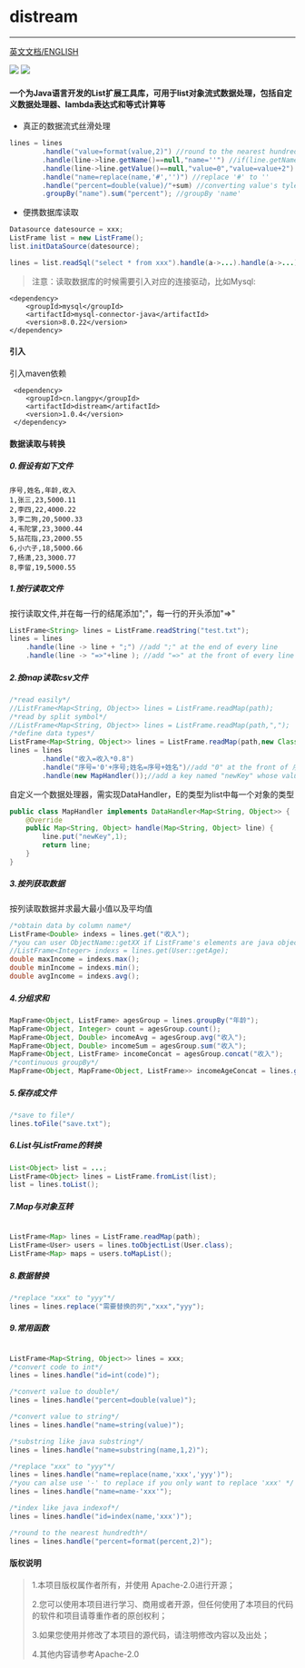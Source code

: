 # distream

---

[英文文档/ENGLISH](README-EN.md)

<div >
    <img src='https://shields.io/badge/version-1.0.4-green.svg'>
    <img src='https://shields.io/badge/author-Chang Zhang-dbab09.svg'>
    <h4>一个为Java语言开发的List扩展工具库，可用于list对象流式数据处理，包括自定义数据处理器、lambda表达式和等式计算等</h4>
</div>

* 真正的数据流式丝滑处理

```java
lines = lines
        .handle("value=format(value,2)") //round to the nearest hundredth
        .handle(line->line.getName()==null,"name=''") //if(line.getName()==null){line.setName('');}
        .handle(line->line.getValue()==null,"value=0","value=value+2") //value = line.getValue()==null?0:line.getValue()+2;
        .handle("name=replace(name,'#','')") //replace '#' to ''
        .handle("percent=double(value)/"+sum) //converting value's tyle to double and computing percent
        .groupBy("name").sum("percent"); //groupBy 'name'
```


* 便携数据库读取


```java
Datasource datesource = xxx;
ListFrame list = new ListFrame();
list.initDataSource(datesource);

lines = list.readSql("select * from xxx").handle(a->...).handle(a->...)...;
```

> 注意：读取数据库的时候需要引入对应的连接驱动，比如Mysql:

```
<dependency>
    <groupId>mysql</groupId>
    <artifactId>mysql-connector-java</artifactId>
    <version>8.0.22</version>
</dependency>
```

#### 引入

引入maven依赖

```
 <dependency>
    <groupId>cn.langpy</groupId>
    <artifactId>distream</artifactId>
    <version>1.0.4</version>
 </dependency>
```


#### 数据读取与转换

##### 0.假设有如下文件

```
序号,姓名,年龄,收入
1,张三,23,5000.11
2,李四,22,4000.22
3,李二狗,20,5000.33
4,韦陀掌,23,3000.44
5,拈花指,23,2000.55
6,小六子,18,5000.66
7,杨潇,23,3000.77
8,李留,19,5000.55

```

##### 1.按行读取文件

按行读取文件,并在每一行的结尾添加";"，每一行的开头添加"=>"

```java
ListFrame<String> lines = ListFrame.readString("test.txt");
lines = lines
    .handle(line -> line + ";") //add ";" at the end of every line
    .handle(line -> "=>"+line ); //add "=>" at the front of every line
```

##### 2.按map读取csv文件

```java
/*read easily*/
//ListFrame<Map<String, Object>> lines = ListFrame.readMap(path);
/*read by split symbol*/
//ListFrame<Map<String, Object>> lines = ListFrame.readMap(path,",");
/*define data types*/
ListFrame<Map<String, Object>> lines = ListFrame.readMap(path,new Class[]{Integer.class,String.class,Integer.class,Double.class});
lines = lines
        .handle("收入=收入*0.8")
        .handle("序号='0'+序号;姓名=序号+姓名")//add "0" at the front of 序号;rename 姓名 by 序号+姓名
        .handle(new MapHandler());//add a key named "newKey" whose value is 1  ;MapHandler can be seen as follows
```


自定义一个数据处理器，需实现DataHandler<E>，E的类型为list中每一个对象的类型

```java
public class MapHandler implements DataHandler<Map<String, Object>> {
    @Override
    public Map<String, Object> handle(Map<String, Object> line) {
        line.put("newKey",1);
        return line;
    }
}
```

##### 3.按列获取数据

按列读取数据并求最大最小值以及平均值

```java
/*obtain data by column name*/
ListFrame<Double> indexs = lines.get("收入");
/*you can user ObjectName::getXX if ListFrame's elements are java objects*/
//ListFrame<Integer> indexs = lines.get(User::getAge);
double maxIncome = indexs.max();
double minIncome = indexs.min();
double avgIncome = indexs.avg();
```

##### 4.分组求和

```java
MapFrame<Object, ListFrame> agesGroup = lines.groupBy("年龄");
MapFrame<Object, Integer> count = agesGroup.count();
MapFrame<Object, Double> incomeAvg = agesGroup.avg("收入");
MapFrame<Object, Double> incomeSum = agesGroup.sum("收入");
MapFrame<Object, ListFrame> incomeConcat = agesGroup.concat("收入");
/*continuous groupBy*/
MapFrame<Object, MapFrame<Object, ListFrame>> incomeAgeConcat = lines.groupBy("收入").groupBy("年龄");
```

##### 5.保存成文件

```java
/*save to file*/
lines.toFile("save.txt");
```


##### 6.List与ListFrame的转换

```java
List<Object> list = ...;
ListFrame<Object> lines = ListFrame.fromList(list);
list = lines.toList();
```

##### 7.Map与对象互转

```java

ListFrame<Map> lines = ListFrame.readMap(path);
ListFrame<User> users = lines.toObjectList(User.class);
ListFrame<Map> maps = users.toMapList();
```

##### 8.数据替换

```java
/*replace "xxx" to "yyy"*/
lines = lines.replace("需要替换的列","xxx","yyy");
```

##### 9.常用函数

```java

ListFrame<Map<String, Object>> lines = xxx;
/*convert code to int*/
lines = lines.handle("id=int(code)");

/*convert value to double*/
lines = lines.handle("percent=double(value)");

/*convert value to string*/
lines = lines.handle("name=string(value)");

/*substring like java substring*/
lines = lines.handle("name=substring(name,1,2)");

/*replace "xxx" to "yyy"*/
lines = lines.handle("name=replace(name,'xxx','yyy')");
/*you can alse use '-' to replace if you only want to replace 'xxx' */
lines = lines.handle("name=name-'xxx'");

/*index like java indexof*/
lines = lines.handle("id=index(name,'xxx')");

/*round to the nearest hundredth*/
lines = lines.handle("percent=format(percent,2)");
```


#### 版权说明

> 1.本项目版权属作者所有，并使用 Apache-2.0进行开源；
>
> 2.您可以使用本项目进行学习、商用或者开源，但任何使用了本项目的代码的软件和项目请尊重作者的原创权利；
>
> 3.如果您使用并修改了本项目的源代码，请注明修改内容以及出处；
>
> 4.其他内容请参考Apache-2.0